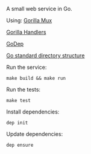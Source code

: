 A small web service in Go.

Using:
[Gorilla Mux](https://github.com/gorilla/mux)

[Gorilla Handlers](https://github.com/gorilla/handlers)

[GoDep](https://github.com/tools/godep)

[Go standard directory structure](https://github.com/golang-standards/project-layout)

Run the service:
```
make build && make run
```

Run the tests:
```
make test
```

Install dependencies:
```
dep init
```

Update dependencies:
```
dep ensure
```
